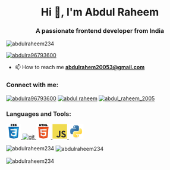 
<h1 align="center">Hi 👋, I'm Abdul Raheem</h1>
<h3 align="center">A passionate frontend developer from India</h3>


<p align="left"> <img src="https://komarev.com/ghpvc/?username=abdulraheem234&label=Profile%20views&color=0e75b6&style=flat" alt="abdulraheem234" /> </p>

<p align="left"> <a href="https://twitter.com/abdulra96793600" target="blank"><img src="https://img.shields.io/twitter/follow/abdulra96793600?logo=twitter&style=for-the-badge" alt="abdulra96793600" /></a> </p>

- 📫 How to reach me **abdulrahem20053@gmail.com**

<h3 align="left">Connect with me:</h3>
<p align="left">
<a href="https://twitter.com/abdulra96793600" target="blank"><img align="center" src="https://raw.githubusercontent.com/rahuldkjain/github-profile-readme-generator/master/src/images/icons/Social/twitter.svg" alt="abdulra96793600" height="30" width="40" /></a>
<a href="https://linkedin.com/in/abdul raheem" target="blank"><img align="center" src="https://raw.githubusercontent.com/rahuldkjain/github-profile-readme-generator/master/src/images/icons/Social/linked-in-alt.svg" alt="abdul raheem" height="30" width="40" /></a>
<a href="https://instagram.com/abdul_raheem_2005" target="blank"><img align="center" src="https://raw.githubusercontent.com/rahuldkjain/github-profile-readme-generator/master/src/images/icons/Social/instagram.svg" alt="abdul_raheem_2005" height="30" width="40" /></a>
</p>

<h3 align="left">Languages and Tools:</h3>
<p align="left"> <a href="https://www.w3schools.com/css/" target="_blank" rel="noreferrer"> <img src="https://raw.githubusercontent.com/devicons/devicon/master/icons/css3/css3-original-wordmark.svg" alt="css3" width="40" height="40"/> </a> <a href="https://git-scm.com/" target="_blank" rel="noreferrer"> <img src="https://www.vectorlogo.zone/logos/git-scm/git-scm-icon.svg" alt="git" width="40" height="40"/> </a> <a href="https://www.w3.org/html/" target="_blank" rel="noreferrer"> <img src="https://raw.githubusercontent.com/devicons/devicon/master/icons/html5/html5-original-wordmark.svg" alt="html5" width="40" height="40"/> </a> <a href="https://developer.mozilla.org/en-US/docs/Web/JavaScript" target="_blank" rel="noreferrer"> <img src="https://raw.githubusercontent.com/devicons/devicon/master/icons/javascript/javascript-original.svg" alt="javascript" width="40" height="40"/> </a> <a href="https://www.python.org" target="_blank" rel="noreferrer"> <img src="https://raw.githubusercontent.com/devicons/devicon/master/icons/python/python-original.svg" alt="python" width="40" height="40"/> </a> </p>

<p><img align="left" src="https://github-readme-stats.vercel.app/api/top-langs?username=abdulraheem234&show_icons=true&locale=en&layout=compact" alt="abdulraheem234" /></p>

<p>&nbsp;<img align="center" src="https://github-readme-stats.vercel.app/api?username=abdulraheem234&show_icons=true&locale=en" alt="abdulraheem234" /></p>

<p><img align="center" src="https://github-readme-streak-stats.herokuapp.com/?user=abdulraheem234&" alt="abdulraheem234" /></p>
